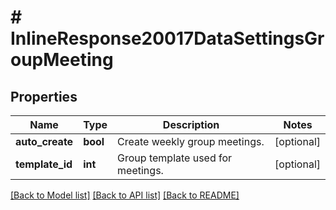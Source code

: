 # # InlineResponse20017DataSettingsGroupMeeting

## Properties

Name | Type | Description | Notes
------------ | ------------- | ------------- | -------------
**auto_create** | **bool** | Create weekly group meetings. | [optional]
**template_id** | **int** | Group template used for meetings. | [optional]

[[Back to Model list]](../../README.md#models) [[Back to API list]](../../README.md#endpoints) [[Back to README]](../../README.md)
